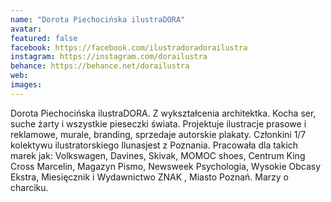 ```yaml
---
name: "Dorota Piechocińska ilustraDORA"
avatar: 
featured: false
facebook: https://facebook.com/ilustradoradorailustra
instagram: https://instagram.com/dorailustra
behance: https://behance.net/dorailustra
web:
images:
---
```

Dorota Piechocińska ilustraDORA. Z wykształcenia architektka. Kocha ser, suche żarty i wszystkie pieseczki świata. Projektuje ilustracje prasowe i reklamowe, murale, branding, sprzedaje autorskie plakaty. Członkini 1/7 kolektywu ilustratorskiego Ilunasjest z Poznania. Pracowała dla takich marek jak: Volkswagen, Davines, Skivak, MOMOC shoes, Centrum King Cross Marcelin, Magazyn Pismo, Newsweek Psychologia, Wysokie Obcasy Ekstra, Miesięcznik i Wydawnictwo ZNAK , Miasto Poznań. Marzy o charciku. 
